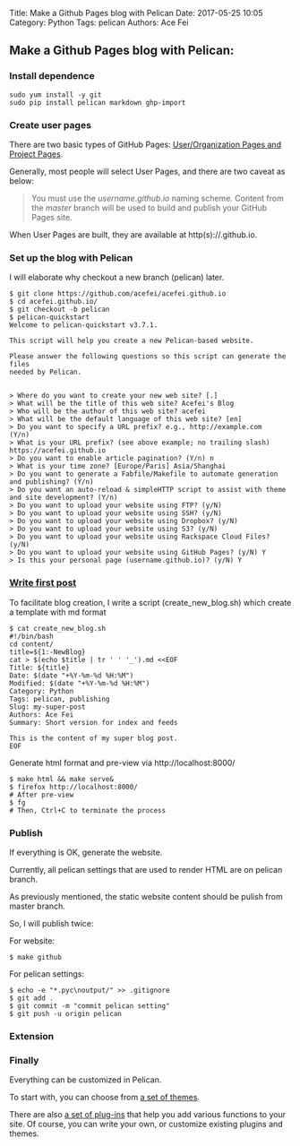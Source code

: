 Title: Make a Github Pages blog with Pelican
Date: 2017-05-25 10:05
Category: Python
Tags: pelican
Authors: Ace Fei

## Make a Github Pages blog with Pelican:
###  Install dependence
```
sudo yum install -y git
sudo pip install pelican markdown ghp-import
```

###  Create user pages
There are two basic types of GitHub Pages: [User/Organization Pages and Project Pages](https://help.github.com/articles/user-organization-and-project-pages/). 

Generally, most people will select User Pages, and there are two caveat as below:

> You must use the *username.github.io* naming scheme.
> Content from the *master* branch will be used to build and publish your GitHub Pages site.

When User Pages are built, they are available at http(s)://<username>.github.io.


###  Set up the blog with Pelican
I will elaborate why checkout a new branch (pelican) later.
```
$ git clone https://github.com/acefei/acefei.github.io
$ cd acefei.github.io/
$ git checkout -b pelican
$ pelican-quickstart
Welcome to pelican-quickstart v3.7.1.

This script will help you create a new Pelican-based website.

Please answer the following questions so this script can generate the files
needed by Pelican.


> Where do you want to create your new web site? [.]
> What will be the title of this web site? Acefei's Blog
> Who will be the author of this web site? acefei
> What will be the default language of this web site? [en]
> Do you want to specify a URL prefix? e.g., http://example.com   (Y/n)
> What is your URL prefix? (see above example; no trailing slash) https://acefei.github.io
> Do you want to enable article pagination? (Y/n) n
> What is your time zone? [Europe/Paris] Asia/Shanghai
> Do you want to generate a Fabfile/Makefile to automate generation and publishing? (Y/n)
> Do you want an auto-reload & simpleHTTP script to assist with theme and site development? (Y/n)
> Do you want to upload your website using FTP? (y/N)
> Do you want to upload your website using SSH? (y/N)
> Do you want to upload your website using Dropbox? (y/N)
> Do you want to upload your website using S3? (y/N)
> Do you want to upload your website using Rackspace Cloud Files? (y/N)
> Do you want to upload your website using GitHub Pages? (y/N) Y
> Is this your personal page (username.github.io)? (y/N) Y
```

###  [Write first post](http://docs.getpelican.com/en/3.6.3/content.html)
To facilitate blog creation, I write a script (create_new_blog.sh) which create a template with md format
```
$ cat create_new_blog.sh
#!/bin/bash
cd content/
title=${1:-NewBlog}
cat > $(echo $title | tr ' ' '_').md <<EOF
Title: ${title}
Date: $(date "+%Y-%m-%d %H:%M")
Modified: $(date "+%Y-%m-%d %H:%M")
Category: Python
Tags: pelican, publishing
Slug: my-super-post
Authors: Ace Fei
Summary: Short version for index and feeds

This is the content of my super blog post.
EOF
```
Generate html format and pre-view via http://localhost:8000/
```
$ make html && make serve&
$ firefox http://localhost:8000/
# After pre-view 
$ fg
# Then, Ctrl+C to terminate the process
```
### Publish
If everything is OK, generate the website.

Currently, all pelican settings that are used to render HTML are on pelican branch.

As previously mentioned, the static website content should be pulish from master branch.

So, I will publish twice:

For website: 
```
$ make github
```

For pelican settings:
```
$ echo -e "*.pyc\noutput/" >> .gitignore
$ git add .
$ git commit -m "commit pelican setting"
$ git push -u origin pelican
```

### Extension
#### 

### Finally
Everything can be customized in Pelican. 

To start with, you can choose from [a set of themes](http://pelicanthemes.com/). 

There are also [a set of plug-ins](https://github.com/getpelican/pelican-plugins) that help you add various functions to your site. Of course, you can write your own, or customize existing plugins and themes.

